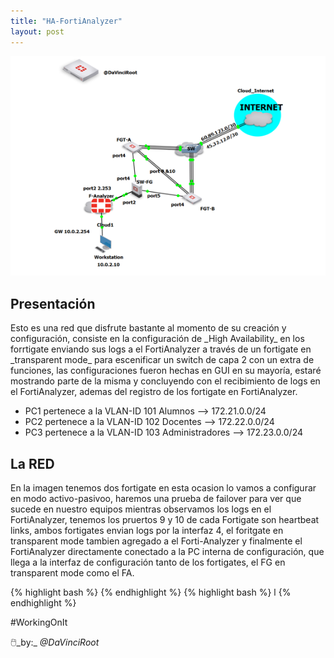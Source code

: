 ```yaml
---
title: "HA-FortiAnalyzer"
layout: post
---
```

![Fortigate](/assets/images/Ha-fg.png)


<h2>Presentación</h2>
Esto es una red que disfrute bastante al momento de su creación y configuración, consiste en la configuración de _High Availability_ en los forrtigate enviando sus logs a el FortiAnalyzer a través de un fortigate en _transparent mode_ para escenificar un switch de capa 2 con un extra de funciones, las configuraciones fueron hechas en GUI en su mayoría, estaré mostrando parte de la misma y concluyendo con el recibimiento de logs en el FortiAnalyzer, ademas del registro de los fortigate en FortiAnalyzer. 

- PC1 pertenece a la VLAN-ID 101 Alumnos --> 172.21.0.0/24
- PC2 pertenece a la VLAN-ID 102 Docentes --> 172.22.0.0/24
- PC3 pertenece a la VLAN-ID 103 Administradores --> 172.23.0.0/24

<h2>La RED</h2>
En la imagen tenemos dos fortigate en esta ocasion lo vamos a configurar en modo activo-pasivoo, haremos una prueba de failover para ver que sucede en nuestro equipos mientras observamos los logs en el FortiAnalyzer, tenemos los pruertos 9 y 10 de cada Fortigate son heartbeat links, ambos fortigates envian logs por la interfaz 4, el foritgate en transparent mode tambien agregado a el Forti-Analyzer y finalmente el FortiAnalyzer directamente conectado a la PC interna de configuración, que llega a la interfaz de configuración tanto de los fortigates, el FG en transparent mode como el FA.

{% highlight bash %} {% endhighlight %}
{% highlight bash %} l {% endhighlight %}

#WorkingOnIt


🖱️_by:_ *@DaVinciRoot*


